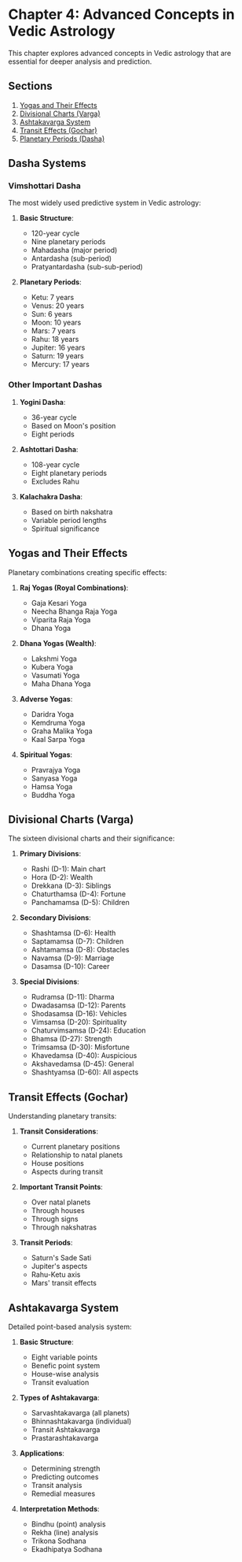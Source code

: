 # Chapter 4: Advanced Concepts in Vedic Astrology

This chapter explores advanced concepts in Vedic astrology that are essential for deeper analysis and prediction.

## Sections

1. [Yogas and Their Effects](chapter4/4.1_yogas_and_effects.md)
2. [Divisional Charts (Varga)](chapter4/4.2_divisional_charts.md)
3. [Ashtakavarga System](chapter4/4.3_ashtakavarga_system.md)
4. [Transit Effects (Gochar)](chapter4/4.4_transit_effects.md)
5. [Planetary Periods (Dasha)](chapter4/4.5_planetary_periods.md)

## Dasha Systems

### Vimshottari Dasha
The most widely used predictive system in Vedic astrology:

1. **Basic Structure**:
   - 120-year cycle
   - Nine planetary periods
   - Mahadasha (major period)
   - Antardasha (sub-period)
   - Pratyantardasha (sub-sub-period)

2. **Planetary Periods**:
   - Ketu: 7 years
   - Venus: 20 years
   - Sun: 6 years
   - Moon: 10 years
   - Mars: 7 years
   - Rahu: 18 years
   - Jupiter: 16 years
   - Saturn: 19 years
   - Mercury: 17 years

### Other Important Dashas

1. **Yogini Dasha**:
   - 36-year cycle
   - Based on Moon's position
   - Eight periods

2. **Ashtottari Dasha**:
   - 108-year cycle
   - Eight planetary periods
   - Excludes Rahu

3. **Kalachakra Dasha**:
   - Based on birth nakshatra
   - Variable period lengths
   - Spiritual significance

## Yogas and Their Effects

Planetary combinations creating specific effects:

1. **Raj Yogas (Royal Combinations)**:
   - Gaja Kesari Yoga
   - Neecha Bhanga Raja Yoga
   - Viparita Raja Yoga
   - Dhana Yoga

2. **Dhana Yogas (Wealth)**:
   - Lakshmi Yoga
   - Kubera Yoga
   - Vasumati Yoga
   - Maha Dhana Yoga

3. **Adverse Yogas**:
   - Daridra Yoga
   - Kemdruma Yoga
   - Graha Malika Yoga
   - Kaal Sarpa Yoga

4. **Spiritual Yogas**:
   - Pravrajya Yoga
   - Sanyasa Yoga
   - Hamsa Yoga
   - Buddha Yoga

## Divisional Charts (Varga)

The sixteen divisional charts and their significance:

1. **Primary Divisions**:
   - Rashi (D-1): Main chart
   - Hora (D-2): Wealth
   - Drekkana (D-3): Siblings
   - Chaturthamsa (D-4): Fortune
   - Panchamamsa (D-5): Children

2. **Secondary Divisions**:
   - Shashtamsa (D-6): Health
   - Saptamamsa (D-7): Children
   - Ashtamamsa (D-8): Obstacles
   - Navamsa (D-9): Marriage
   - Dasamsa (D-10): Career

3. **Special Divisions**:
   - Rudramsa (D-11): Dharma
   - Dwadasamsa (D-12): Parents
   - Shodasamsa (D-16): Vehicles
   - Vimsamsa (D-20): Spirituality
   - Chaturvimsamsa (D-24): Education
   - Bhamsa (D-27): Strength
   - Trimsamsa (D-30): Misfortune
   - Khavedamsa (D-40): Auspicious
   - Akshavedamsa (D-45): General
   - Shashtyamsa (D-60): All aspects

## Transit Effects (Gochar)

Understanding planetary transits:

1. **Transit Considerations**:
   - Current planetary positions
   - Relationship to natal planets
   - House positions
   - Aspects during transit

2. **Important Transit Points**:
   - Over natal planets
   - Through houses
   - Through signs
   - Through nakshatras

3. **Transit Periods**:
   - Saturn's Sade Sati
   - Jupiter's aspects
   - Rahu-Ketu axis
   - Mars' transit effects

## Ashtakavarga System

Detailed point-based analysis system:

1. **Basic Structure**:
   - Eight variable points
   - Benefic point system
   - House-wise analysis
   - Transit evaluation

2. **Types of Ashtakavarga**:
   - Sarvashtakavarga (all planets)
   - Bhinnashtakavarga (individual)
   - Transit Ashtakavarga
   - Prastarashtakavarga

3. **Applications**:
   - Determining strength
   - Predicting outcomes
   - Transit analysis
   - Remedial measures

4. **Interpretation Methods**:
   - Bindhu (point) analysis
   - Rekha (line) analysis
   - Trikona Sodhana
   - Ekadhipatya Sodhana